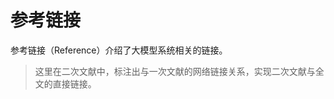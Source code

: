 <!--Copyright © ZOMI 适用于[License](https://github.com/chenzomi12/AIFoundation)版权许可-->

# 参考链接

参考链接（Reference）介绍了大模型系统相关的链接。

> 这里在二次文献中，标注出与一次文献的网络链接关系，实现二次文献与全文的直接链接。
